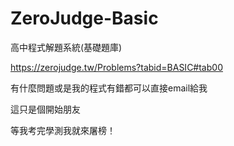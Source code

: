 # ZeroJudge-Basic
高中程式解題系統(基礎題庫)

https://zerojudge.tw/Problems?tabid=BASIC#tab00

有什麼問題或是我的程式有錯都可以直接email給我

這只是個開始朋友

等我考完學測我就來屠榜！
